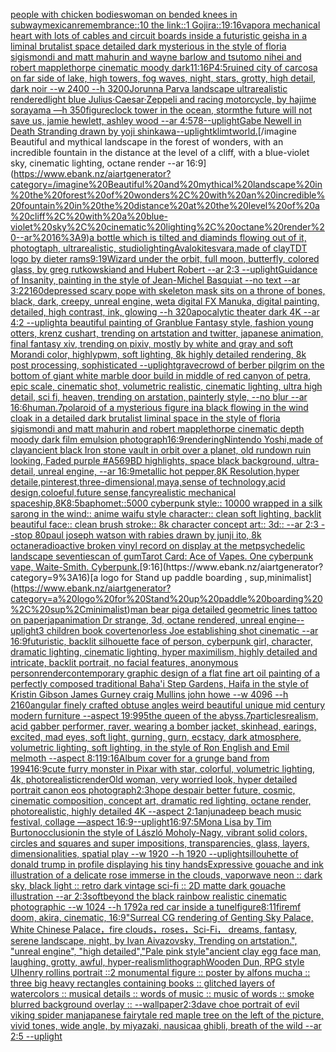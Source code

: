 [people with chicken bodies](https://www.ebank.nz/aiartgenerator?category=people%20with%20chicken%20bodies)[woman on bended knees in subway](https://www.ebank.nz/aiartgenerator?category=woman%20on%20bended%20knees%20in%20subway)[mexican](https://www.ebank.nz/aiartgenerator?category=mexican)[remembrance::10 the link::1 Gojira::1](https://www.ebank.nz/aiartgenerator?category=remembrance%3A%3A10%20the%20link%3A%3A1%20Gojira%3A%3A1)[9:16](https://www.ebank.nz/aiartgenerator?category=9%3A16)[vapor](https://www.ebank.nz/aiartgenerator?category=vapor)[a mechanical heart with lots of cables and circuit boards inside a futuristic geisha in a liminal brutalist space detailed dark mysterious in the style of floria sigismondi and matt mahurin and wayne barlow and tsutomo nihei and robert mapplethorpe cinematic moody dark](https://www.ebank.nz/aiartgenerator?category=a%20mechanical%20heart%20with%20lots%20of%20cables%20and%20circuit%20boards%20inside%20a%20futuristic%20geisha%20in%20a%20liminal%20brutalist%20space%20detailed%20dark%20mysterious%20in%20the%20style%20of%20floria%20sigismondi%20and%20matt%20mahurin%20and%20wayne%20barlow%20and%20tsutomo%20nihei%20and%20robert%20mapplethorpe%20cinematic%20moody%20dark)[11:16](https://www.ebank.nz/aiartgenerator?category=11%3A16)[P](https://www.ebank.nz/aiartgenerator?category=P)[4:5](https://www.ebank.nz/aiartgenerator?category=4%3A5)[ruined city of carcosa on far side of lake, high towers, fog waves, night, stars, grotty, high detail, dark noir --w 2400 --h 3200](https://www.ebank.nz/aiartgenerator?category=ruined%20city%20of%20carcosa%20on%20far%20side%20of%20lake%2C%20high%20towers%2C%20fog%20waves%2C%20night%2C%20stars%2C%20grotty%2C%20high%20detail%2C%20dark%20noir%20--w%202400%20--h%203200)[Jorunna Parva landscape ultrarealistic rendered](https://www.ebank.nz/aiartgenerator?category=Jorunna%20Parva%20landscape%20ultrarealistic%20rendered)[light blue Julius·Caesar·Zeppeli and racing motorcycle, by hajime sorayama —h 350](https://www.ebank.nz/aiartgenerator?category=light%20blue%20Julius%C2%B7Caesar%C2%B7Zeppeli%20and%20racing%20motorcycle%2C%20by%20hajime%20sorayama%20%E2%80%94h%20350)[figure](https://www.ebank.nz/aiartgenerator?category=figure)[clock tower in the ocean, storm](https://www.ebank.nz/aiartgenerator?category=clock%20tower%20in%20the%20ocean%2C%20storm)[the future will not save us, jamie hewlett, ashley wood --ar 4:5](https://www.ebank.nz/aiartgenerator?category=the%20future%20will%20not%20save%20us%2C%20jamie%20hewlett%2C%20ashley%20wood%20--ar%204%3A5)[78](https://www.ebank.nz/aiartgenerator?category=78)[--uplight](https://www.ebank.nz/aiartgenerator?category=--uplight)[Gabe Newell in Death Stranding drawn by yoji shinkawa](https://www.ebank.nz/aiartgenerator?category=Gabe%20Newell%20in%20Death%20Stranding%20drawn%20by%20yoji%20shinkawa)[--uplight](https://www.ebank.nz/aiartgenerator?category=--uplight)[klimt](https://www.ebank.nz/aiartgenerator?category=klimt)[world.](https://www.ebank.nz/aiartgenerator?category=world.)[/imagine Beautiful and mythical landscape in the forest of wonders, with an incredible fountain in the distance at the level of a cliff, with a blue-violet sky, cinematic lighting, octane render --ar 16:9](https://www.ebank.nz/aiartgenerator?category=/imagine%20Beautiful%20and%20mythical%20landscape%20in%20the%20forest%20of%20wonders%2C%20with%20an%20incredible%20fountain%20in%20the%20distance%20at%20the%20level%20of%20a%20cliff%2C%20with%20a%20blue-violet%20sky%2C%20cinematic%20lighting%2C%20octane%20render%20--ar%2016%3A9)[a bottle which is tilted and diaminds flowing out of it, photogtaph, ultrarealistic, studiolighting](https://www.ebank.nz/aiartgenerator?category=a%20bottle%20which%20is%20tilted%20and%20diaminds%20flowing%20out%20of%20it%2C%20photogtaph%2C%20ultrarealistic%2C%20studiolighting)[Avalokitesvara,made of clay](https://www.ebank.nz/aiartgenerator?category=Avalokitesvara%2Cmade%20of%20clay)[TDT logo by dieter rams](https://www.ebank.nz/aiartgenerator?category=TDT%20logo%20by%20dieter%20rams)[9:19](https://www.ebank.nz/aiartgenerator?category=9%3A19)[Wizard under the orbit, full moon, butterfly, colored glass, by greg rutkowskiand and Hubert Robert --ar 2:3 --uplight](https://www.ebank.nz/aiartgenerator?category=Wizard%20under%20the%20orbit%2C%20full%20moon%2C%20butterfly%2C%20colored%20glass%2C%20by%20greg%20rutkowskiand%20and%20Hubert%20Robert%20--ar%202%3A3%20--uplight)[Guidance of Insanity, painting in the style of Jean-Michel Basquiat --no text --ar 3:2](https://www.ebank.nz/aiartgenerator?category=Guidance%20of%20Insanity%2C%20painting%20in%20the%20style%20of%20Jean-Michel%20Basquiat%20--no%20text%20--ar%203%3A2)[2160](https://www.ebank.nz/aiartgenerator?category=2160)[depressed scary pope with skeleton mask sits on a throne of bones, black, dark, creepy, unreal engine, weta digital FX Manuka, digital painting, detailed, high contrast, ink, glowing --h 320](https://www.ebank.nz/aiartgenerator?category=depressed%20scary%20pope%20with%20skeleton%20mask%20sits%20on%20a%20throne%20of%20bones%2C%20black%2C%20dark%2C%20creepy%2C%20unreal%20engine%2C%20weta%20digital%20FX%20Manuka%2C%20digital%20painting%2C%20detailed%2C%20high%20contrast%2C%20ink%2C%20glowing%20--h%20320)[apocalytic theater dark 4K --ar 4:2 --uplight](https://www.ebank.nz/aiartgenerator?category=apocalytic%20theater%20dark%204K%20--ar%204%3A2%20--uplight)[a beautiful painting of Granblue Fantasy style, fashion young otters, krenz cushart, trending on artstation and twitter, japanese animation, final fantasy xiv, trending on pixiv, mostly by white and gray and soft Morandi color, highlypwm, soft lighting, 8k highly detailed rendering, 8k post processing, sophisticated --uplight](https://www.ebank.nz/aiartgenerator?category=a%20beautiful%20painting%20of%20Granblue%20Fantasy%20style%2C%20fashion%20young%20otters%2C%20krenz%20cushart%2C%20trending%20on%20artstation%20and%20twitter%2C%20japanese%20animation%2C%20final%20fantasy%20xiv%2C%20trending%20on%20pixiv%2C%20mostly%20by%20white%20and%20gray%20and%20soft%20Morandi%20color%2C%20highlypwm%2C%20soft%20lighting%2C%208k%20highly%20detailed%20rendering%2C%208k%20post%20processing%2C%20sophisticated%20--uplight)[grave](https://www.ebank.nz/aiartgenerator?category=grave)[crowd of berber pilgrim on the bottom of giant white marble door build in middle of red canyon of petra, epic scale, cinematic shot, volumetric realistic, cinematic lighting, ultra high detail, sci fi, heaven, trending on arstation, painterly style, --no blur --ar 16:6](https://www.ebank.nz/aiartgenerator?category=crowd%20of%20berber%20pilgrim%20on%20the%20bottom%20of%20giant%20white%20marble%20door%20build%20in%20middle%20of%20red%20canyon%20of%20petra%2C%20epic%20scale%2C%20cinematic%20shot%2C%20volumetric%20realistic%2C%20cinematic%20lighting%2C%20ultra%20high%20detail%2C%20sci%20fi%2C%20heaven%2C%20trending%20on%20arstation%2C%20painterly%20style%2C%20--no%20blur%20--ar%2016%3A6)[human](https://www.ebank.nz/aiartgenerator?category=human)[.7](https://www.ebank.nz/aiartgenerator?category=.7)[polaroid of a mysterious figure ina black flowing in the wind cloak in a detailed dark brutalist liminal space in the style of floria sigismondi and matt mahurin and robert mapplethorpe cinematic depth moody dark film emulsion photograph](https://www.ebank.nz/aiartgenerator?category=polaroid%20of%20a%20mysterious%20figure%20ina%20black%20flowing%20in%20the%20wind%20cloak%20in%20a%20detailed%20dark%20brutalist%20liminal%20space%20in%20the%20style%20of%20floria%20sigismondi%20and%20matt%20mahurin%20and%20robert%20mapplethorpe%20cinematic%20depth%20moody%20dark%20film%20emulsion%20photograph)[16:9](https://www.ebank.nz/aiartgenerator?category=16%3A9)[rendering](https://www.ebank.nz/aiartgenerator?category=rendering)[Nintendo Yoshi,made of clay](https://www.ebank.nz/aiartgenerator?category=Nintendo%20Yoshi%2Cmade%20of%20clay)[ancient black Iron stone vault in orbit over a planet, old rundown ruin looking, Faded purple #A569BD highlights, space black background, ultra-detail, unreal engine, --ar 16:9](https://www.ebank.nz/aiartgenerator?category=ancient%20black%20Iron%20stone%20vault%20in%20orbit%20over%20a%20planet%2C%20old%20rundown%20ruin%20looking%2C%20Faded%20purple%20%23A569BD%20highlights%2C%20space%20black%20background%2C%20ultra-detail%2C%20unreal%20engine%2C%20--ar%2016%3A9)[metallic hot pepper,8K Resolution,hyper detaile,pinterest,three-dimensional,maya,sense of technology,acid design,coloeful,future sense,fancy](https://www.ebank.nz/aiartgenerator?category=metallic%20hot%20pepper%2C8K%20Resolution%2Chyper%20detaile%2Cpinterest%2Cthree-dimensional%2Cmaya%2Csense%20of%20technology%2Cacid%20design%2Ccoloeful%2Cfuture%20sense%2Cfancy)[realistic mechanical spaceship,8K](https://www.ebank.nz/aiartgenerator?category=realistic%20mechanical%20spaceship%2C8K)[8:5](https://www.ebank.nz/aiartgenerator?category=8%3A5)[baphomet::5000 cyberpunk style:: 10000 wrapped in a silk sarong in the wind:: anime waifu style character:: clean soft lighting, backlit beautiful face:: clean brush stroke:: 8k character concept art:: 3d:: --ar 2:3 --stop 80](https://www.ebank.nz/aiartgenerator?category=baphomet%3A%3A5000%20cyberpunk%20style%3A%3A%2010000%20wrapped%20in%20a%20silk%20sarong%20in%20the%20wind%3A%3A%20anime%20waifu%20style%20character%3A%3A%20clean%20soft%20lighting%2C%20backlit%20beautiful%20face%3A%3A%20clean%20brush%20stroke%3A%3A%208k%20character%20concept%20art%3A%3A%203d%3A%3A%20--ar%202%3A3%20--stop%2080)[paul joseph watson with rabies drawn by junji ito, 8k octane](https://www.ebank.nz/aiartgenerator?category=paul%20joseph%20watson%20with%20rabies%20drawn%20by%20junji%20ito%2C%208k%20octane)[radioactive broken vinyl record on display at the met](https://www.ebank.nz/aiartgenerator?category=radioactive%20broken%20vinyl%20record%20on%20display%20at%20the%20met)[psychedelic landscape seventies](https://www.ebank.nz/aiartgenerator?category=psychedelic%20landscape%20seventies)[can of gum](https://www.ebank.nz/aiartgenerator?category=can%20of%20gum)[Tarot Card: Ace of Vapes. One cyberpunk vape, Waite-Smith. Cyberpunk.](https://www.ebank.nz/aiartgenerator?category=Tarot%20Card%3A%20Ace%20of%20Vapes.%20One%20cyberpunk%20vape%2C%20Waite-Smith.%20Cyberpunk.)[9:16](https://www.ebank.nz/aiartgenerator?category=9%3A16)[a logo for Stand up paddle boarding , sup,minimalist](https://www.ebank.nz/aiartgenerator?category=a%20logo%20for%20Stand%20up%20paddle%20boarding%20%2C%20sup%2Cminimalist)[man bear pig](https://www.ebank.nz/aiartgenerator?category=man%20bear%20pig)[a  detailed geometric lines tattoo on paper](https://www.ebank.nz/aiartgenerator?category=a%20%20detailed%20geometric%20lines%20tattoo%20on%20paper)[japanimation Dr strange, 3d, octane rendered, unreal engine](https://www.ebank.nz/aiartgenerator?category=japanimation%20Dr%20strange%2C%203d%2C%20octane%20rendered%2C%20unreal%20engine)[--uplight](https://www.ebank.nz/aiartgenerator?category=--uplight)[3 children book cover](https://www.ebank.nz/aiartgenerator?category=3%20children%20book%20cover)[tenorless Joe establishing shot cinematic --ar 16:9](https://www.ebank.nz/aiartgenerator?category=tenorless%20Joe%20establishing%20shot%20cinematic%20--ar%2016%3A9)[futuristic, backlit silhouette face of person, cyberpunk girl, character, dramatic lighting, cinematic lighting, hyper maximilism, highly detailed and intricate, backlit portrait, no facial features, anonymous person](https://www.ebank.nz/aiartgenerator?category=futuristic%2C%20backlit%20silhouette%20face%20of%20person%2C%20cyberpunk%20girl%2C%20character%2C%20dramatic%20lighting%2C%20cinematic%20lighting%2C%20hyper%20maximilism%2C%20highly%20detailed%20and%20intricate%2C%20backlit%20portrait%2C%20no%20facial%20features%2C%20anonymous%20person)[render](https://www.ebank.nz/aiartgenerator?category=render)[contemporary graphic design of a flat fine art oil painting of a perfectly composed traditional Baha'i Step Gardens,  Haifa in the style of Kristin Gibson James Gurney craig Mullins john howe --w 4096 --h 2160](https://www.ebank.nz/aiartgenerator?category=contemporary%20graphic%20design%20of%20a%20flat%20fine%20art%20oil%20painting%20of%20a%20perfectly%20composed%20traditional%20Baha%27i%20Step%20Gardens%2C%20%20Haifa%20in%20the%20style%20of%20Kristin%20Gibson%20James%20Gurney%20craig%20Mullins%20john%20howe%20--w%204096%20--h%202160)[angular  finely crafted obtuse angles weird beautiful unique mid century modern furniture  --aspect 19:9](https://www.ebank.nz/aiartgenerator?category=angular%20%20finely%20crafted%20obtuse%20angles%20weird%20beautiful%20unique%20mid%20century%20modern%20furniture%20%20--aspect%2019%3A9)[95](https://www.ebank.nz/aiartgenerator?category=95)[the queen of the abyss](https://www.ebank.nz/aiartgenerator?category=the%20queen%20of%20the%20abyss)[.7](https://www.ebank.nz/aiartgenerator?category=.7)[particles](https://www.ebank.nz/aiartgenerator?category=particles)[realism, acid gabber performer, raver, wearing a bomber jacket, skinhead, earings, excited, mad eyes, soft light, gurning, gurn, ecstacy, dark atmosphere, volumetric lighting, soft lighting, in the style of Ron English and Emil melmoth --aspect 8:11](https://www.ebank.nz/aiartgenerator?category=realism%2C%20acid%20gabber%20performer%2C%20raver%2C%20wearing%20a%20bomber%20jacket%2C%20skinhead%2C%20earings%2C%20excited%2C%20mad%20eyes%2C%20soft%20light%2C%20gurning%2C%20gurn%2C%20ecstacy%2C%20dark%20atmosphere%2C%20volumetric%20lighting%2C%20soft%20lighting%2C%20in%20the%20style%20of%20Ron%20English%20and%20Emil%20melmoth%20--aspect%208%3A11)[9:16](https://www.ebank.nz/aiartgenerator?category=9%3A16)[Album cover for a grunge band from 1994](https://www.ebank.nz/aiartgenerator?category=Album%20cover%20for%20a%20grunge%20band%20from%201994)[16:9](https://www.ebank.nz/aiartgenerator?category=16%3A9)[cute furry monster in Pixar with star, colorful, volumetric lighting, 4k, photorealistic](https://www.ebank.nz/aiartgenerator?category=cute%20furry%20monster%20in%20Pixar%20with%20star%2C%20colorful%2C%20volumetric%20lighting%2C%204k%2C%20photorealistic)[render](https://www.ebank.nz/aiartgenerator?category=render)[Old woman, very worried look, hyper detailed portrait canon eos photograph](https://www.ebank.nz/aiartgenerator?category=Old%20woman%2C%20very%20worried%20look%2C%20hyper%20detailed%20portrait%20canon%20eos%20photograph)[2:3](https://www.ebank.nz/aiartgenerator?category=2%3A3)[hope despair better future, cosmic, cinematic composition, concept art, dramatic red lighting, octane render, photorealistic, highly detailed 4K --aspect 2:1](https://www.ebank.nz/aiartgenerator?category=hope%20despair%20better%20future%2C%20cosmic%2C%20cinematic%20composition%2C%20concept%20art%2C%20dramatic%20red%20lighting%2C%20octane%20render%2C%20photorealistic%2C%20highly%20detailed%204K%20--aspect%202%3A1)[anjunadeep beach music festival, collage —aspect 16:9](https://www.ebank.nz/aiartgenerator?category=anjunadeep%20beach%20music%20festival%2C%20collage%20%E2%80%94aspect%2016%3A9)[--uplight](https://www.ebank.nz/aiartgenerator?category=--uplight)[16:9](https://www.ebank.nz/aiartgenerator?category=16%3A9)[7:5](https://www.ebank.nz/aiartgenerator?category=7%3A5)[Mona Lisa by Tim Burton](https://www.ebank.nz/aiartgenerator?category=Mona%20Lisa%20by%20Tim%20Burton)[occlusion](https://www.ebank.nz/aiartgenerator?category=occlusion)[in the style of László Moholy-Nagy, vibrant solid colors, circles and squares and super impositions, transparencies, glass, layers,  dimensionalities, spatial play --w 1920 --h 1920 --uplight](https://www.ebank.nz/aiartgenerator?category=in%20the%20style%20of%20L%C3%A1szl%C3%B3%20Moholy-Nagy%2C%20vibrant%20solid%20colors%2C%20circles%20and%20squares%20and%20super%20impositions%2C%20transparencies%2C%20glass%2C%20layers%2C%20%20dimensionalities%2C%20spatial%20play%20--w%201920%20--h%201920%20--uplight)[sillouhette of donald trump in profile displaying his tiny hands](https://www.ebank.nz/aiartgenerator?category=sillouhette%20of%20donald%20trump%20in%20profile%20displaying%20his%20tiny%20hands)[Expressive gouache and ink illustration of a delicate rose immerse in the clouds, vaporwave neon :: dark sky, black light :: retro dark vintage sci-fi :: 2D matte dark gouache illustration  --ar 2:3](https://www.ebank.nz/aiartgenerator?category=Expressive%20gouache%20and%20ink%20illustration%20of%20a%20delicate%20rose%20immerse%20in%20the%20clouds%2C%20vaporwave%20neon%20%3A%3A%20dark%20sky%2C%20black%20light%20%3A%3A%20retro%20dark%20vintage%20sci-fi%20%3A%3A%202D%20matte%20dark%20gouache%20illustration%20%20--ar%202%3A3)[soft](https://www.ebank.nz/aiartgenerator?category=soft)[beyond the black rainbow realistic cinematic photographic --w 1024 --h 1792](https://www.ebank.nz/aiartgenerator?category=beyond%20the%20black%20rainbow%20realistic%20cinematic%20photographic%20--w%201024%20--h%201792)[a red car inside a tunel](https://www.ebank.nz/aiartgenerator?category=a%20red%20car%20inside%20a%20tunel)[figure](https://www.ebank.nz/aiartgenerator?category=figure)[8:11](https://www.ebank.nz/aiartgenerator?category=8%3A11)[fire](https://www.ebank.nz/aiartgenerator?category=fire)[mf doom, akira, cinematic, 16:9](https://www.ebank.nz/aiartgenerator?category=mf%20doom%2C%20akira%2C%20cinematic%2C%2016%3A9)["Surreal CG rendering of Genting Sky Palace, White Chinese Palace，fire clouds，roses，Sci-Fi， dreams, fantasy, serene landscape, night, by Ivan Aivazovsky, Trending on artstation.",             "unreal engine",             "high detailed","Pale pink style"](https://www.ebank.nz/aiartgenerator?category=%22Surreal%20CG%20rendering%20of%20Genting%20Sky%20Palace%2C%20White%20Chinese%20Palace%EF%BC%8Cfire%20clouds%EF%BC%8Croses%EF%BC%8CSci-Fi%EF%BC%8C%20dreams%2C%20fantasy%2C%20serene%20landscape%2C%20night%2C%20by%20Ivan%20Aivazovsky%2C%20Trending%20on%20artstation.%22%2C%20%20%20%20%20%20%20%20%20%20%20%20%20%22unreal%20engine%22%2C%20%20%20%20%20%20%20%20%20%20%20%20%20%22high%20detailed%22%2C%22Pale%20pink%20style%22)[ancient clay egg face man, laughing, grotty, awful, hyper-realism](https://www.ebank.nz/aiartgenerator?category=ancient%20clay%20egg%20face%20man%2C%20laughing%2C%20grotty%2C%20awful%2C%20hyper-realism)[lithograph](https://www.ebank.nz/aiartgenerator?category=lithograph)[Wooden Dun, RPG style UI](https://www.ebank.nz/aiartgenerator?category=Wooden%20Dun%2C%20RPG%20style%20UI)[henry rollins portrait ::2 monumental figure :: poster by alfons mucha :: three big heavy rectangles containing books :: glitched layers of watercolors :: musical details :: words of music :: music of words :: smoke blurred background overlay :: --wallpaper](https://www.ebank.nz/aiartgenerator?category=henry%20rollins%20portrait%20%3A%3A2%20monumental%20figure%20%3A%3A%20poster%20by%20alfons%20mucha%20%3A%3A%20three%20big%20heavy%20rectangles%20containing%20books%20%3A%3A%20glitched%20layers%20of%20watercolors%20%3A%3A%20musical%20details%20%3A%3A%20words%20of%20music%20%3A%3A%20music%20of%20words%20%3A%3A%20smoke%20blurred%20background%20overlay%20%3A%3A%20--wallpaper)[2:3](https://www.ebank.nz/aiartgenerator?category=2%3A3)[dave choe portrait of evil viking spider man](https://www.ebank.nz/aiartgenerator?category=dave%20choe%20portrait%20of%20evil%20viking%20spider%20man)[japanese fairytale red maple tree on the left of the picture, vivid tones, wide angle, by miyazaki, nausicaa ghibli, breath of the wild --ar 2:5 --uplight](https://www.ebank.nz/aiartgenerator?category=japanese%20fairytale%20red%20maple%20tree%20on%20the%20left%20of%20the%20picture%2C%20vivid%20tones%2C%20wide%20angle%2C%20by%20miyazaki%2C%20nausicaa%20ghibli%2C%20breath%20of%20the%20wild%20--ar%202%3A5%20--uplight)
